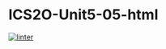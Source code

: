 # ICS2O-Unit5-05-html
 [![linter](https://github.com/Samuel-Webster-Is-Da-Best/ICS2O-Unit5-05-html/workflows/linter/badge.svg)](https://github.com/marketplace/actions/super-linter)
